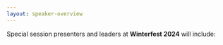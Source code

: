 ```yaml
---
layout: speaker-overview
---
```


Special session presenters and leaders at **Winterfest 2024** will include:

